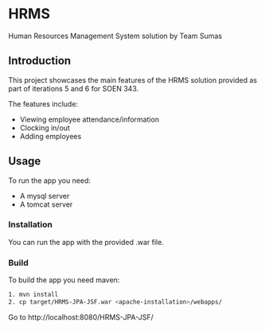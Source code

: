 # HRMS
Human Resources Management System solution by Team Sumas

## Introduction ##
This project showcases the main features of the HRMS solution provided as part of iterations 5 and 6 for SOEN 343.

The features include:
* Viewing employee attendance/information
* Clocking in/out
* Adding employees

## Usage ##
To run the app you need:
* A mysql server
* A tomcat server

### Installation ###
You can run the app with the provided .war file.

### Build ###
To build the app you need maven:
```bash
1. mvn install
2. cp target/HRMS-JPA-JSF.war <apache-installation>/webapps/
```
Go to http://localhost:8080/HRMS-JPA-JSF/
